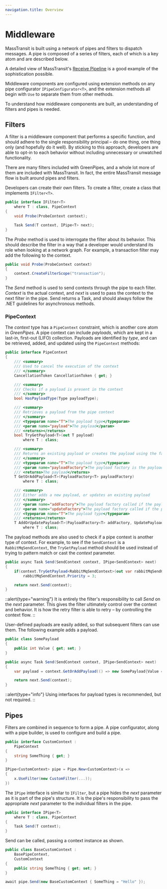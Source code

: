 ```yaml
---
navigation.title: Overview
---
```


# Middleware

MassTransit is built using a network of pipes and filters to dispatch messages. A pipe is composed of a series of filters, each of which is a key atom and are described below.

A detailed view of MassTransit's [Receive Pipeline](receive.md) is a good example of the sophistication possible.

Middleware components are configured using extension methods on any pipe configurator `IPipeConfigurator<T>`, and the extension methods all begin with `Use` to separate them from other methods.

To understand how middleware components are built, an understanding of filters and pipes is needed.

## Filters

A filter is a middleware component that performs a specific function, and should adhere to the single responsibility principal – do one thing, one thing only (and hopefully do it well). By sticking to this approach, developers are able to opt-in to each behavior without including unnecessary or unwatched functionality.

There are many filters included with GreenPipes, and a whole lot more of them are included with MassTransit. In fact, the entire MassTransit message flow is built around pipes and filters.

Developers can create their own filters. To create a filter, create a class that implements `IFilter<T>`.

```csharp
public interface IFilter<T>
    where T : class, PipeContext
{
    void Probe(ProbeContext context);

    Task Send(T context, IPipe<T> next);
}
```

The _Probe_ method is used to interrogate the filter about its behavior. This should describe the filter in a way that a developer would understand its role when looking at a network graph. For example, a transaction filter may add the following to the context.

```csharp
public void Probe(ProbeContext context)
{
    context.CreateFilterScope("transaction");
}
```

The _Send_ method is used to send contexts through the pipe to each filter. _Context_ is the actual context, and _next_ is used to pass the context to the next filter in the pipe. Send returns a Task, and should always follow the .NET guidelines for asynchronous methods.

### PipeContext

The _context_ type has a `PipeContext` constraint, which is another core atom in _GreenPipes_. A pipe context can include _payloads_, which are kept in a last-in, first-out (LIFO) collection. Payloads are identified by _type_, and can be retrieved, added, and updated using the `PipeContext` methods:

```csharp
public interface PipeContext
{
    /// <summary>
    /// Used to cancel the execution of the context
    /// </summary>
    CancellationToken CancellationToken { get; }

    /// <summary>
    /// Checks if a payload is present in the context
    /// </summary>
    bool HasPayloadType(Type payloadType);

    /// <summary>
    /// Retrieves a payload from the pipe context
    /// </summary>
    /// <typeparam name="T">The payload type</typeparam>
    /// <param name="payload">The payload</param>
    /// <returns></returns>
    bool TryGetPayload<T>(out T payload)
        where T : class;

    /// <summary>
    /// Returns an existing payload or creates the payload using the factory method provided
    /// </summary>
    /// <typeparam name="T">The payload type</typeparam>
    /// <param name="payloadFactory">The payload factory is the payload is not present</param>
    /// <returns>The payload</returns>
    T GetOrAddPayload<T>(PayloadFactory<T> payloadFactory)
        where T : class;

    /// <summary>
    /// Either adds a new payload, or updates an existing payload
    /// </summary>
    /// <param name="addFactory">The payload factory called if the payload is not present</param>
    /// <param name="updateFactory">The payload factory called if the payload already exists</param>
    /// <typeparam name="T">The payload type</typeparam>
    /// <returns></returns>
    T AddOrUpdatePayload<T>(PayloadFactory<T> addFactory, UpdatePayloadFactory<T> updateFactory)
        where T : class;
```

The payload methods are also used to check if a pipe context is another type of context. For example, to see if the `SendContext` is a `RabbitMqSendContext`, the `TryGetPayload` method should be used instead of trying to pattern match or cast the _context_ parameter.

```csharp
public async Task Send(SendContext context, IPipe<SendContext> next)
{
    if(context.TryGetPayload<RabbitMqSendContext>(out var rabbitMqSendContext))
        rabbitMqSendContext.Priority = 3;

    return next.Send(context);
}
```

::alert{type="warning"}
It is entirely the filter's responsibility to call _Send_ on the _next_ parameter. This gives the filter ultimately control over the context and behavior. It is how the retry filter is able to retry – by controlling the context flow.
::

User-defined payloads are easily added, so that subsequent filters can use them. The following example adds a payload.

```csharp
public class SomePayload
{
    public int Value { get; set; }
}

public async Task Send(SendContext context, IPipe<SendContext> next)
{
    var payload = context.GetOrAddPayload(() => new SomePayload{Value = 27});

    return next.Send(context);
}
```

::alert{type="info"}
Using interfaces for payload types is recommended, but not required.
::

## Pipes

Filters are combined in sequence to form a pipe. A pipe configurator, along with a pipe builder, is used to configure and build a pipe.

```csharp
public interface CustomContext :
    PipeContext
{
    string SomeThing { get; }
}

IPipe<CustomContext> pipe = Pipe.New<CustomContext>(x =>
{   
    x.UseFilter(new CustomFilter(...));
})
```

The `IPipe` interface is similar to `IFilter`, but a pipe hides the _next_ parameter as it is part of the pipe's structure. It is the pipe's responsibility to pass the
appropriate _next_ parameter to the individual filters in the pipe.

```csharp
public interface IPipe<T>
    where T : class, PipeContext
{
    Task Send(T context);
}
```

Send can be called, passing a context instance as shown.

```csharp
public class BaseCustomContext :
    BasePipeContext,
    CustomContext
{
    public string SomeThing { get; set; }
}

await pipe.Send(new BaseCustomContext { SomeThing = "Hello" });
```






